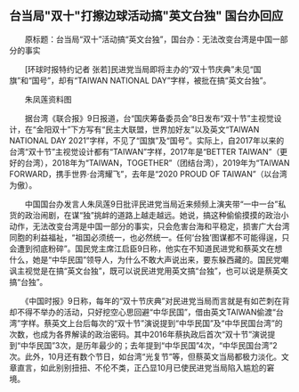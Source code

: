## 台当局"双十"打擦边球活动搞"英文台独" 国台办回应
　　原标题：台当局“双十”活动搞“英文台独”，国台办：无法改变台湾是中国一部分的事实

　　[环球时报特约记者 张若]民进党当局即将主办的“双十节庆典”未见“国旗”和“国号”，却有“TAIWAN NATIONAL DAY”字样，被批在搞“英文台独”。

　　朱凤莲资料图

　　据台湾《联合报》9日报道，台“国庆筹备委员会”8日发布“双十节”主视觉设计，在“金阳双十”下方写有“民主大联盟，世界加好友”以及英文“TAIWAN NATIONAL DAY 2021”字样，不见了“国旗”及“国号”。实际上，自2017年以来的台湾“双十节”主视觉设计都有“TAIWAN”字样，2017年是“BETTER TAIWAN”（更好的台湾），2018年为“TAIWAN，TOGETHER”（团结台湾），2019年为“TAIWAN FORWARD，携手世界·台湾耀飞”，去年是“2020 PROUD OF TAIWAN”（以台湾为傲）。

　　中国国台办发言人朱凤莲9日批评民进党当局近来频频上演夹带“一中一台”私货的政治闹剧，在谋“独”挑衅的道路上越走越远。她说，搞这种偷偷摸摸的政治小动作，无法改变台湾是中国一部分的事实，只会危害台海和平稳定，损害广大台湾同胞的利益福祉，“祖国必须统一，也必然统一。任何‘台独’图谋都不可能得逞，只会遭到彻底粉碎”。国民党主席江启臣9日称，他实在不知道民进党和蔡英文在想什么，她是“中华民国”领导人，为什么不敢大声说出来，要东躲西藏的。国民党嘲讽主视觉是在搞“英文台独”，既可以说民进党用英文搞“台独”，也可以说是蔡英文搞“台独”。

　　《中国时报》9日称，每年的“双十节庆典”对民进党当局而言就是有如芒刺在背却不得不举办的活动，只好挖空心思回避“中华民国”，借由英文TAIWAN偷渡“台湾”字样。蔡英文上台后每次的“双十节”演说提到“中华民国”及“中华民国台湾”的次数，也成为各界解读的政治密码。其中2016年蔡执政后首次“双十节”演说提到“中华民国”3次，是历年最少的；去年提到“中华民国”4次，“中华民国台湾”2次。此外，10月还有数个节日，如台湾“光复节”等，但蔡英文当局都极力淡化。文章直言，如此别别扭扭、不伦不类，正凸显10月已使民进党当局陷入尴尬的窘境。

